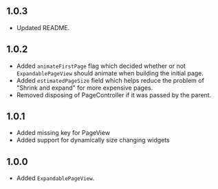 ## 1.0.3

* Updated README.

## 1.0.2

* Added `animateFirstPage` flag which decided whether or not `ExpandablePageView` should animate when building the initial page.
* Added `estimatedPageSize` field which helps reduce the problem of "Shrink and expand" for more expensive pages.
* Removed disposing of PageController if it was passed by the parent.

## 1.0.1

* Added missing key for PageView
* Added support for dynamically size changing widgets

## 1.0.0

* Added `ExpandablePageView`.

